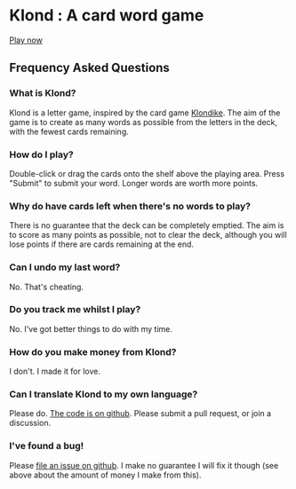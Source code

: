 # Klond : A card word game

[Play now](./play/)

## Frequency Asked Questions

### What is Klond?

Klond is a letter game, inspired by the card game [Klondike](https://en.wikipedia.org/wiki/Klondike_(card_game)). The aim of the game is to create as many words as possible from the letters in the deck, with the fewest cards remaining.

### How do I play?

Double-click or drag the cards onto the shelf above the playing area. Press "Submit" to submit your word. Longer words are worth more points.

### Why do have cards left when there's no words to play?

There is no guarantee that the deck can be completely emptied. The aim is to score as many points as possible, not to clear the deck, although you will lose points if there are cards remaining at the end.

### Can I undo my last word?

No. That's cheating.

### Do you track me whilst I play?

No. I've got better things to do with my time.

### How do you make money from Klond?

I don't. I made it for love.

### Can I translate Klond to my own language?

Please do. [The code is on github](https://github.com/craignicol/klond). Please submit a pull request, or join a discussion.

### I've found a bug!

Please [file an issue on github](https://github.com/craignicol/klond/issues). I make no guarantee I will fix it though (see above about the amount of money I make from this).
